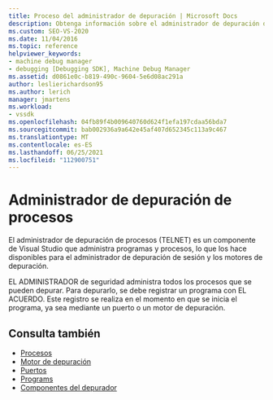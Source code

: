 ```yaml
---
title: Proceso del administrador de depuración | Microsoft Docs
description: Obtenga información sobre el administrador de depuración de procesos, que es un componente de Visual Studio que hace que los programas estén disponibles para el administrador de depuración de sesión y los motores de depuración.
ms.custom: SEO-VS-2020
ms.date: 11/04/2016
ms.topic: reference
helpviewer_keywords:
- machine debug manager
- debugging [Debugging SDK], Machine Debug Manager
ms.assetid: d0861e0c-b819-490c-9604-5e6d08ac291a
author: leslierichardson95
ms.author: lerich
manager: jmartens
ms.workload:
- vssdk
ms.openlocfilehash: 04fb89f4b009640760d624f1efa197cdaa56bda7
ms.sourcegitcommit: bab002936a9a642e45af407d652345c113a9c467
ms.translationtype: MT
ms.contentlocale: es-ES
ms.lasthandoff: 06/25/2021
ms.locfileid: "112900751"
---
```

# <a name="process-debug-manager"></a>Administrador de depuración de procesos
El administrador de depuración de procesos (TELNET) es un componente de Visual Studio que administra programas y procesos, lo que los hace disponibles para el administrador de depuración de sesión y los motores de depuración.

 EL ADMINISTRADOR de seguridad administra todos los procesos que se pueden depurar. Para depurarlo, se debe registrar un programa con EL ACUERDO. Este registro se realiza en el momento en que se inicia el programa, ya sea mediante un puerto o un motor de depuración.

## <a name="see-also"></a>Consulta también
- [Procesos](../../extensibility/debugger/processes.md)
- [Motor de depuración](../../extensibility/debugger/debug-engine.md)
- [Puertos](../../extensibility/debugger/ports.md)
- [Programs](../../extensibility/debugger/programs.md)
- [Componentes del depurador](../../extensibility/debugger/debugger-components.md)

